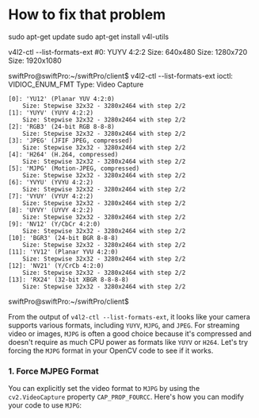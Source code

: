 # How to fix that problem

sudo apt-get update
sudo apt-get install v4l-utils

v4l2-ctl --list-formats-ext
#0: YUYV 4:2:2
  Size: 640x480
  Size: 1280x720
  Size: 1920x1080

swiftPro@swiftPro:~/swiftPro/client$ v4l2-ctl --list-formats-ext
ioctl: VIDIOC_ENUM_FMT
	Type: Video Capture

	[0]: 'YU12' (Planar YUV 4:2:0)
		Size: Stepwise 32x32 - 3280x2464 with step 2/2
	[1]: 'YUYV' (YUYV 4:2:2)
		Size: Stepwise 32x32 - 3280x2464 with step 2/2
	[2]: 'RGB3' (24-bit RGB 8-8-8)
		Size: Stepwise 32x32 - 3280x2464 with step 2/2
	[3]: 'JPEG' (JFIF JPEG, compressed)
		Size: Stepwise 32x32 - 3280x2464 with step 2/2
	[4]: 'H264' (H.264, compressed)
		Size: Stepwise 32x32 - 3280x2464 with step 2/2
	[5]: 'MJPG' (Motion-JPEG, compressed)
		Size: Stepwise 32x32 - 3280x2464 with step 2/2
	[6]: 'YVYU' (YVYU 4:2:2)
		Size: Stepwise 32x32 - 3280x2464 with step 2/2
	[7]: 'VYUY' (VYUY 4:2:2)
		Size: Stepwise 32x32 - 3280x2464 with step 2/2
	[8]: 'UYVY' (UYVY 4:2:2)
		Size: Stepwise 32x32 - 3280x2464 with step 2/2
	[9]: 'NV12' (Y/CbCr 4:2:0)
		Size: Stepwise 32x32 - 3280x2464 with step 2/2
	[10]: 'BGR3' (24-bit BGR 8-8-8)
		Size: Stepwise 32x32 - 3280x2464 with step 2/2
	[11]: 'YV12' (Planar YVU 4:2:0)
		Size: Stepwise 32x32 - 3280x2464 with step 2/2
	[12]: 'NV21' (Y/CrCb 4:2:0)
		Size: Stepwise 32x32 - 3280x2464 with step 2/2
	[13]: 'RX24' (32-bit XBGR 8-8-8-8)
		Size: Stepwise 32x32 - 3280x2464 with step 2/2
swiftPro@swiftPro:~/swiftPro/client$ 

From the output of `v4l2-ctl --list-formats-ext`, it looks like your camera supports various formats, including `YUYV`, `MJPG`, and `JPEG`. For streaming video or images, `MJPG` is often a good choice because it's compressed and doesn't require as much CPU power as formats like `YUYV` or `H264`. Let's try forcing the `MJPG` format in your OpenCV code to see if it works.

### 1. **Force MJPEG Format**
You can explicitly set the video format to `MJPG` by using the `cv2.VideoCapture` property `CAP_PROP_FOURCC`. Here's how you can modify your code to use `MJPG`:
